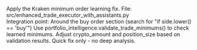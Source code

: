 Apply the Kraken minimum order learning fix.
File: src/enhanced_trade_executor_with_assistants.py  
Integration point: Around the buy order section (search for "if side.lower() == 'buy'")
Use portfolio_intelligence.validate_trade_minimums() to check learned minimums.
Adjust crypto_amount and position_size based on validation results.
Quick fix only - no deep analysis.